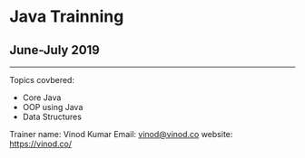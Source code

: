 # Java Trainning

## June-July 2019
---

Topics covbered:

* Core Java
* OOP using Java
* Data Structures

Trainer name: Vinod Kumar
Email: vinod@vinod.co
website: https://vinod.co/

